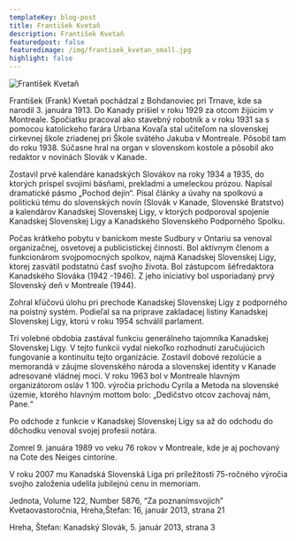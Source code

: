 ```yaml
---
templateKey: blog-post
title: František Kvetaň
description: František Kvetaň
featuredpost: false
featuredimage: /img/frantisek_kvetan_small.jpg
highlight: false
---
```

![František Kvetaň](/img/frantisek_kvetan_big.jpg "František Kvetaň")

František (Frank) Kvetaň pochádzal z Bohdanoviec pri Trnave, kde sa narodil 3. januára 1913. Do Kanady prišiel v roku 1929 za otcom žijúcim v Montreale. Spočiatku pracoval ako stavebný robotník a v roku 1931 sa s pomocou katolíckeho farára Urbana Kovaľa stal učiteľom na slovenskej cirkevnej škole zriadenej pri Škole svätého Jakuba v Montreale. Pôsobil tam do roku 1938. Súčasne hral na organ v slovenskom kostole a pôsobil ako redaktor v novinách Slovák v Kanade.

Zostavil prvé kalendáre kanadských Slovákov na roky 1934 a 1935, do ktorých prispel svojimi básňami, prekladmi a umeleckou prózou. Napísal dramatické pásmo „Pochod dejín“. Písal články a úvahy na spolkovú a politickú tému do slovenských novín (Slovák v Kanade, Slovenské Bratstvo) a kalendárov Kanadskej Slovenskej Ligy, v ktorých podporoval spojenie Kanadskej Slovenskej Ligy a Kanadského Slovenského Podporného Spolku.

Počas krátkeho pobytu v baníckom meste Sudbury v Ontariu sa venoval organizačnej, osvetovej a publicistickej činnosti. 
Bol aktívnym členom a funkcionárom svojpomocných spolkov, najmä Kanadskej Slovenskej Ligy, ktorej zasvätil podstatnú časť svojho života. Bol zástupcom šéfredaktora Kanadského Slováka (1942 -1946). Z jeho iniciatívy bol usporiadaný prvý Slovenský deň v Montreale (1944).

Zohral kľúčovú úlohu pri prechode Kanadskej Slovenskej Ligy z podporného na poistný systém. Podieľal sa na príprave zakladacej listiny Kanadskej Slovenskej Ligy, ktorú v roku 1954 schválil parlament.

Tri volebné obdobia zastával funkciu generálneho tajomníka Kanadskej Slovenskej Ligy. V tejto funkcii vydal niekoľko rozhodnutí zaručujúcich fungovanie a kontinuitu tejto organizácie. Zostavil dobové rezolúcie a memorandá v záujme slovenského národa a slovenskej identity v Kanade adresované vládnej moci. V roku 1963 bol v Montreale hlavným organizátorom osláv 1 100. výročia príchodu Cyrila a Metoda na slovenské územie, ktorého hlavným mottom bolo: „Dedičstvo otcov zachovaj nám, Pane.“

Po odchode z funkcie v Kanadskej Slovenskej Ligy sa až do odchodu do dôchodku venoval svojej profesii notára.

Zomrel 9. januára 1989 vo veku 76 rokov v Montreale, kde je aj pochovaný na Cote des Neiges cintoríne.

V roku 2007 mu Kanadská Slovenská Liga pri príležitosti 75-ročného výročia svojho založenia udelila jubilejnú cenu in memoriam.

Jednota, Volume 122, Number 5876, “Za poznanímsvojich” Kvetaovastoročnia, Hreha,Štefan: 16, január 2013, strana 21

Hreha, Štefan: Kanadský Slovák, 5. január 2013, strana 3
